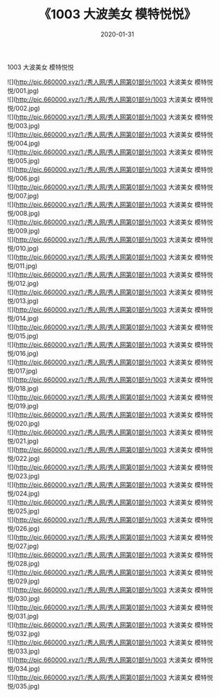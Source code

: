 ﻿---
layout: post
title:  《1003 大波美女 模特悦悦》
date:   2020-01-31
img: http://pic.660000.xyz/1:/秀人网/秀人网第01部分/1003 大波美女 模特悦悦/000.jpg
categories: [美女, 清纯, 唯美]
---

1003 大波美女 模特悦悦

  ![](http://pic.660000.xyz/1:/秀人网/秀人网第01部分/1003 大波美女 模特悦悦/001.jpg) <br> ![](http://pic.660000.xyz/1:/秀人网/秀人网第01部分/1003 大波美女 模特悦悦/002.jpg) <br> ![](http://pic.660000.xyz/1:/秀人网/秀人网第01部分/1003 大波美女 模特悦悦/003.jpg) <br> ![](http://pic.660000.xyz/1:/秀人网/秀人网第01部分/1003 大波美女 模特悦悦/004.jpg) <br> ![](http://pic.660000.xyz/1:/秀人网/秀人网第01部分/1003 大波美女 模特悦悦/005.jpg) <br> ![](http://pic.660000.xyz/1:/秀人网/秀人网第01部分/1003 大波美女 模特悦悦/006.jpg) <br> ![](http://pic.660000.xyz/1:/秀人网/秀人网第01部分/1003 大波美女 模特悦悦/007.jpg) <br> ![](http://pic.660000.xyz/1:/秀人网/秀人网第01部分/1003 大波美女 模特悦悦/008.jpg) <br> ![](http://pic.660000.xyz/1:/秀人网/秀人网第01部分/1003 大波美女 模特悦悦/009.jpg) <br> ![](http://pic.660000.xyz/1:/秀人网/秀人网第01部分/1003 大波美女 模特悦悦/010.jpg) <br> ![](http://pic.660000.xyz/1:/秀人网/秀人网第01部分/1003 大波美女 模特悦悦/011.jpg) <br> ![](http://pic.660000.xyz/1:/秀人网/秀人网第01部分/1003 大波美女 模特悦悦/012.jpg) <br> ![](http://pic.660000.xyz/1:/秀人网/秀人网第01部分/1003 大波美女 模特悦悦/013.jpg) <br> ![](http://pic.660000.xyz/1:/秀人网/秀人网第01部分/1003 大波美女 模特悦悦/014.jpg) <br> ![](http://pic.660000.xyz/1:/秀人网/秀人网第01部分/1003 大波美女 模特悦悦/015.jpg) <br> ![](http://pic.660000.xyz/1:/秀人网/秀人网第01部分/1003 大波美女 模特悦悦/016.jpg) <br> ![](http://pic.660000.xyz/1:/秀人网/秀人网第01部分/1003 大波美女 模特悦悦/017.jpg) <br> ![](http://pic.660000.xyz/1:/秀人网/秀人网第01部分/1003 大波美女 模特悦悦/018.jpg) <br> ![](http://pic.660000.xyz/1:/秀人网/秀人网第01部分/1003 大波美女 模特悦悦/019.jpg) <br> ![](http://pic.660000.xyz/1:/秀人网/秀人网第01部分/1003 大波美女 模特悦悦/020.jpg) <br> ![](http://pic.660000.xyz/1:/秀人网/秀人网第01部分/1003 大波美女 模特悦悦/021.jpg) <br> ![](http://pic.660000.xyz/1:/秀人网/秀人网第01部分/1003 大波美女 模特悦悦/022.jpg) <br> ![](http://pic.660000.xyz/1:/秀人网/秀人网第01部分/1003 大波美女 模特悦悦/023.jpg) <br> ![](http://pic.660000.xyz/1:/秀人网/秀人网第01部分/1003 大波美女 模特悦悦/024.jpg) <br> ![](http://pic.660000.xyz/1:/秀人网/秀人网第01部分/1003 大波美女 模特悦悦/025.jpg) <br> ![](http://pic.660000.xyz/1:/秀人网/秀人网第01部分/1003 大波美女 模特悦悦/026.jpg) <br> ![](http://pic.660000.xyz/1:/秀人网/秀人网第01部分/1003 大波美女 模特悦悦/027.jpg) <br> ![](http://pic.660000.xyz/1:/秀人网/秀人网第01部分/1003 大波美女 模特悦悦/028.jpg) <br> ![](http://pic.660000.xyz/1:/秀人网/秀人网第01部分/1003 大波美女 模特悦悦/029.jpg) <br> ![](http://pic.660000.xyz/1:/秀人网/秀人网第01部分/1003 大波美女 模特悦悦/030.jpg) <br> ![](http://pic.660000.xyz/1:/秀人网/秀人网第01部分/1003 大波美女 模特悦悦/031.jpg) <br> ![](http://pic.660000.xyz/1:/秀人网/秀人网第01部分/1003 大波美女 模特悦悦/032.jpg) <br> ![](http://pic.660000.xyz/1:/秀人网/秀人网第01部分/1003 大波美女 模特悦悦/033.jpg) <br> ![](http://pic.660000.xyz/1:/秀人网/秀人网第01部分/1003 大波美女 模特悦悦/034.jpg) <br> ![](http://pic.660000.xyz/1:/秀人网/秀人网第01部分/1003 大波美女 模特悦悦/035.jpg) <br>